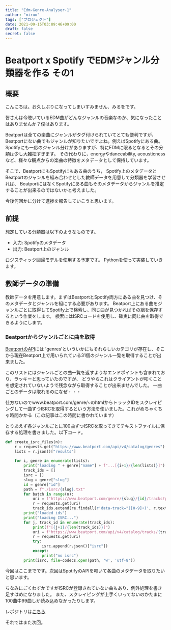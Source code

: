 ```yaml
---
title: "Edm-Genre-Analyser-1"
author: "miruo"
tags: ["プロジェクト"]
date: 2021-09-15T03:09:46+09:00
draft: false
secret: false
---
```

# Beatport x Spotify でEDMジャンル分類器を作る その1
## 概要
こんにちは。お久しぶりになってしまいすみません、みるをです。

皆さんは今聴いているEDM曲がどんなジャンルの音楽なのか、気になったことはありませんか？僕はあります。

Beatportは全ての楽曲にジャンルがタグ付けられていてとても便利ですが、
Beatportにない曲でもジャンルが知りたいですよね。例えばSpotifyにある曲。
Spotifyにも一応のジャンル分けがありますが、特にEDMに限るとなるとその分類は少し大雑把すぎます。
その代わりに，energyやdanceability, acousticnessなど、様々な観点からの楽曲の特徴をメタデータとして保持しています。

そこで、BeatportにもSpotifyにもある曲のうち，
Spotify上のメタデータとBeatportのジャンルを組み合わせとした教師データを用意して分類器を学習させれば、
BeatportにはなくSpotifyにある曲もそのメタデータからジャンルを推定することが出来るのではないかと考えました。

今後何回かに分けて進捗を報告していこうと思います。

## 前提
想定している分類器は以下のようなものです。
- 入力: Spotifyのメタデータ
- 出力: Beatport上のジャンル

ロジスティック回帰モデルを使用する予定です。
Pythonを使って実装していきます。

## 教師データの準備
教師データを用意します。まずはBeatportとSpotify両方にある曲を見つけ、そのメタデータとジャンルを組にする必要があります。
Beatport上にある曲をジャンルごとに取得してSpotify上で検索し、同じ曲が見つかればその組を保存するという作業をします。
検索にはISRCコードを使用し、確実に同じ曲を取得できるようにします。

### Beatportからジャンルごとに曲を取得
[BeatportのAPI](https://www.beatport.com/api/v4/catalog)には
'genres'といういかにもそれらしいカテゴリが存在し、そこから現在Beatport上で用いられている31個のジャンル一覧を取得することが出来ました。

このリストにはジャンルごとの曲一覧を返すようなエンドポイントも含まれており、ラッキーと思っていたのですが、
どうやらこれはクライアントが叩くことを想定されていないようで残念ながら取得することが出来ませんでした。
一曲ごとのデータは取れるのになぜ・・・

仕方ないのでwww.beatport.com/genre/~のhtmlからトラックIDをスクレイピングして一曲ずつISRCを取得するという方法を使いました。これがめちゃくちゃ時間かかる（この記事はこの時間に書かれています）

とりあえず各ジャンルごとに100曲ずつISRCを取ってきてテキストファイルに保存する処理を書きました。以下コード。

```python
def create_isrc_files(n):
    r = requests.get("https://www.beatport.com/api/v4/catalog/genres")
    lists = r.json()["results"]
    
    for i, genre in enumerate(lists):
        print("loading " + genre["name"] + f"...[{i+1}/{len(lists)}]")
        track_ids = []
        isrc = []
        slug = genre["slug"]
        id = genre["id"]
        path = f"./isrc/{slug}.txt"
        for batch in range(n):
            uri = f"https://www.beatport.com/genre/{slug}/{id}/tracks?page={batch+1}"
            r = requests.get(uri)
            track_ids.extend(re.findall(r'data-track="([0-9]+)', r.text))
        print("loaded ids")
        print("loading ISRC...")
        for j, track_id in enumerate(track_ids):
            print(f"[{j+1}/{len(track_ids)}]")
            uri = f"https://www.beatport.com/api/v4/catalog/tracks/{track_id}"
            r = requests.get(uri)
            try:
                isrc.append(r.json()["isrc"])
            except:
                print("no isrc")
        print(isrc, file=codecs.open(path, 'w', 'utf-8'))
```

今回はここまでです。次回はSpotifyのAPIを叩いて各曲のメタデータを取りたいと思います。

ちなみにごくわずかですがISRCが登録されていない曲もあり、例外処理を書き足すはめになりました。
また、スクレイピングが上手くいってないのかたまに100曲中99曲しか読み込めなかったりします。

レポジトリは[こちら](https://github.com/miruohotspring/edmga-trainer)

それではまた次回。